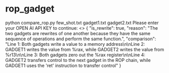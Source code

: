 # rop_gadget

python compare_rop.py few_shot.txt gadget1.txt gadget2.txt 
Please enter your OPEN AI API KEY to continue: <<Enter your OPEN AI API KEY>>
{
  "is_rewrite": true,
  "reason": "The two gadgets are rewrites of one another because they have the same sequence of operations and perform the same function.",
  "comparison": "Line 1: Both gadgets write a value to a memory address\n\nLine 2: GADGET1 writes the value from %rax, while GADGET2 writes the value from %r13\n\nLine 3: Both gadgets zero out the %rax register\n\nLine 4: GADGET2 transfers control to the next gadget in the ROP chain, while GADGET1 uses the 'ret' instruction to transfer control"
}
